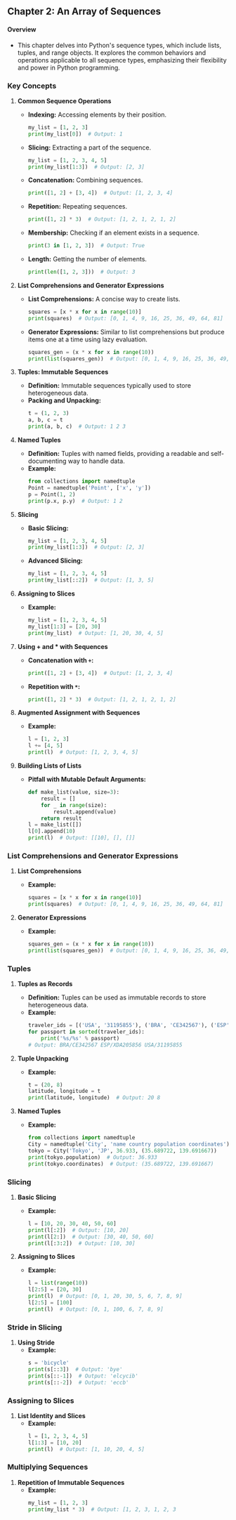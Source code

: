 ## Chapter 2: An Array of Sequences

#### Overview
- This chapter delves into Python's sequence types, which include lists, tuples, and range objects. It explores the common behaviors and operations applicable to all sequence types, emphasizing their flexibility and power in Python programming.

### Key Concepts

1. **Common Sequence Operations**
   - **Indexing:** Accessing elements by their position.
     ```python
     my_list = [1, 2, 3]
     print(my_list[0])  # Output: 1
     ```
   - **Slicing:** Extracting a part of the sequence.
     ```python
     my_list = [1, 2, 3, 4, 5]
     print(my_list[1:3])  # Output: [2, 3]
     ```
   - **Concatenation:** Combining sequences.
     ```python
     print([1, 2] + [3, 4])  # Output: [1, 2, 3, 4]
     ```
   - **Repetition:** Repeating sequences.
     ```python
     print([1, 2] * 3)  # Output: [1, 2, 1, 2, 1, 2]
     ```
   - **Membership:** Checking if an element exists in a sequence.
     ```python
     print(3 in [1, 2, 3])  # Output: True
     ```
   - **Length:** Getting the number of elements.
     ```python
     print(len([1, 2, 3]))  # Output: 3
     ```

2. **List Comprehensions and Generator Expressions**
   - **List Comprehensions:** A concise way to create lists.
     ```python
     squares = [x * x for x in range(10)]
     print(squares)  # Output: [0, 1, 4, 9, 16, 25, 36, 49, 64, 81]
     ```
   - **Generator Expressions:** Similar to list comprehensions but produce items one at a time using lazy evaluation.
     ```python
     squares_gen = (x * x for x in range(10))
     print(list(squares_gen))  # Output: [0, 1, 4, 9, 16, 25, 36, 49, 64, 81]
     ```

3. **Tuples: Immutable Sequences**
   - **Definition:** Immutable sequences typically used to store heterogeneous data.
   - **Packing and Unpacking:**
     ```python
     t = (1, 2, 3)
     a, b, c = t
     print(a, b, c)  # Output: 1 2 3
     ```

4. **Named Tuples**
   - **Definition:** Tuples with named fields, providing a readable and self-documenting way to handle data.
   - **Example:**
     ```python
     from collections import namedtuple
     Point = namedtuple('Point', ['x', 'y'])
     p = Point(1, 2)
     print(p.x, p.y)  # Output: 1 2
     ```

5. **Slicing**
   - **Basic Slicing:**
     ```python
     my_list = [1, 2, 3, 4, 5]
     print(my_list[1:3])  # Output: [2, 3]
     ```
   - **Advanced Slicing:**
     ```python
     my_list = [1, 2, 3, 4, 5]
     print(my_list[::2])  # Output: [1, 3, 5]
     ```

6. **Assigning to Slices**
   - **Example:**
     ```python
     my_list = [1, 2, 3, 4, 5]
     my_list[1:3] = [20, 30]
     print(my_list)  # Output: [1, 20, 30, 4, 5]
     ```

7. **Using + and * with Sequences**
   - **Concatenation with `+`:**
     ```python
     print([1, 2] + [3, 4])  # Output: [1, 2, 3, 4]
     ```
   - **Repetition with `*`:**
     ```python
     print([1, 2] * 3)  # Output: [1, 2, 1, 2, 1, 2]
     ```

8. **Augmented Assignment with Sequences**
   - **Example:**
     ```python
     l = [1, 2, 3]
     l += [4, 5]
     print(l)  # Output: [1, 2, 3, 4, 5]
     ```

9. **Building Lists of Lists**
   - **Pitfall with Mutable Default Arguments:**
     ```python
     def make_list(value, size=3):
         result = []
         for _ in range(size):
             result.append(value)
         return result
     l = make_list([])
     l[0].append(10)
     print(l)  # Output: [[10], [], []]
     ```

### List Comprehensions and Generator Expressions

1. **List Comprehensions**
   - **Example:**
     ```python
     squares = [x * x for x in range(10)]
     print(squares)  # Output: [0, 1, 4, 9, 16, 25, 36, 49, 64, 81]
     ```

2. **Generator Expressions**
   - **Example:**
     ```python
     squares_gen = (x * x for x in range(10))
     print(list(squares_gen))  # Output: [0, 1, 4, 9, 16, 25, 36, 49, 64, 81]
     ```

### Tuples

1. **Tuples as Records**
   - **Definition:** Tuples can be used as immutable records to store heterogeneous data.
   - **Example:**
     ```python
     traveler_ids = [('USA', '31195855'), ('BRA', 'CE342567'), ('ESP', 'XDA205856')]
     for passport in sorted(traveler_ids):
         print('%s/%s' % passport)
     # Output: BRA/CE342567 ESP/XDA205856 USA/31195855
     ```

2. **Tuple Unpacking**
   - **Example:**
     ```python
     t = (20, 8)
     latitude, longitude = t
     print(latitude, longitude)  # Output: 20 8
     ```

3. **Named Tuples**
   - **Example:**
     ```python
     from collections import namedtuple
     City = namedtuple('City', 'name country population coordinates')
     tokyo = City('Tokyo', 'JP', 36.933, (35.689722, 139.691667))
     print(tokyo.population)  # Output: 36.933
     print(tokyo.coordinates)  # Output: (35.689722, 139.691667)
     ```

### Slicing

1. **Basic Slicing**
   - **Example:**
     ```python
     l = [10, 20, 30, 40, 50, 60]
     print(l[:2])  # Output: [10, 20]
     print(l[2:])  # Output: [30, 40, 50, 60]
     print(l[:3:2])  # Output: [10, 30]
     ```

2. **Assigning to Slices**
   - **Example:**
     ```python
     l = list(range(10))
     l[2:5] = [20, 30]
     print(l)  # Output: [0, 1, 20, 30, 5, 6, 7, 8, 9]
     l[2:5] = [100]
     print(l)  # Output: [0, 1, 100, 6, 7, 8, 9]
     ```

### Stride in Slicing

1. **Using Stride**
   - **Example:**
     ```python
     s = 'bicycle'
     print(s[::3])  # Output: 'bye'
     print(s[::-1])  # Output: 'elcycib'
     print(s[::-2])  # Output: 'eccb'
     ```

### Assigning to Slices

1. **List Identity and Slices**
   - **Example:**
     ```python
     l = [1, 2, 3, 4, 5]
     l[1:3] = [10, 20]
     print(l)  # Output: [1, 10, 20, 4, 5]
     ```

### Multiplying Sequences

1. **Repetition of Immutable Sequences**
   - **Example:**
     ```python
     my_list = [1, 2, 3]
     print(my_list * 3)  # Output: [1, 2, 3, 1, 2, 3